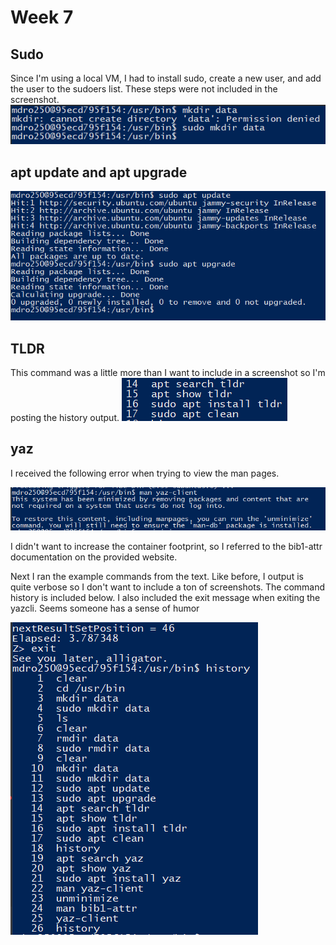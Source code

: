 # Week 7

## Sudo
Since I'm using a local VM, I had to install sudo, create a new user, and add the user 
to the sudoers list. These steps were not included in the screenshot. 
![Alt text](/img/sudo.png)


## apt update and apt upgrade
![Alt text](/img/sudo-apt.png)

## TLDR
This command was a little more than I want to include in a screenshot so I'm posting
the history output.
![Alt text](/img/sudo-history.png)

## yaz
I received the following error when trying to view the man pages.

![Alt text](/img/yaz-man.png)

I didn't want to increase the container footprint, so I referred to the bib1-attr 
documentation on the provided website.

Next I ran the example commands from the text. Like before, I output is quite verbose
so I don't want to include a ton of screenshots. The command history is included below.
I also included the exit message when exiting the yazcli. Seems someone has a sense of
humor

![Alt text](/img/yaz-history.png)